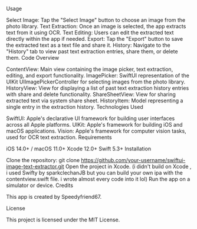 
Usage

Select Image: Tap the "Select Image" button to choose an image from the photo library.
Text Extraction: Once an image is selected, the app extracts text from it using OCR.
Text Editing: Users can edit the extracted text directly within the app if needed.
Export: Tap the "Export" button to save the extracted text as a text file and share it.
History: Navigate to the "History" tab to view past text extraction entries, share them, or delete them.
Code Overview

ContentView: Main view containing the image picker, text extraction, editing, and export functionality.
ImagePicker: SwiftUI representation of the UIKit UIImagePickerController for selecting images from the photo library.
HistoryView: View for displaying a list of past text extraction history entries with share and delete functionality.
ShareSheetView: View for sharing extracted text via system share sheet.
HistoryItem: Model representing a single entry in the extraction history.
Technologies Used

SwiftUI: Apple's declarative UI framework for building user interfaces across all Apple platforms.
UIKit: Apple's framework for building iOS and macOS applications.
Vision: Apple's framework for computer vision tasks, used for OCR text extraction.
Requirements

iOS 14.0+ / macOS 11.0+
Xcode 12.0+
Swift 5.3+
Installation

Clone the repository: git clone https://github.com/your-username/swiftui-image-text-extractor.git
Open the project in Xcode. (i didn't build on Xcode , i used Swifty by sparkclechanJB but you can build your own ipa with the contentview.swift file. i wrote almost every code into it lol)
Run the app on a simulator or device.
Credits

This app is created by Speedyfriend67.

License

This project is licensed under the MIT License.

